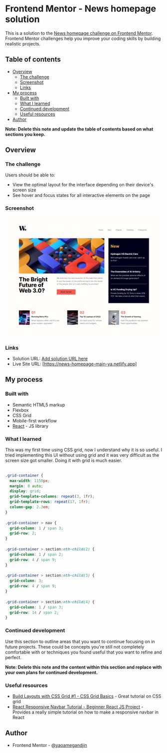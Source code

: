 # Frontend Mentor - News homepage solution

This is a solution to the [News homepage challenge on Frontend Mentor](https://www.frontendmentor.io/challenges/news-homepage-H6SWTa1MFl). Frontend Mentor challenges help you improve your coding skills by building realistic projects. 

## Table of contents

- [Overview](#overview)
  - [The challenge](#the-challenge)
  - [Screenshot](#screenshot)
  - [Links](#links)
- [My process](#my-process)
  - [Built with](#built-with)
  - [What I learned](#what-i-learned)
  - [Continued development](#continued-development)
  - [Useful resources](#useful-resources)
- [Author](#author)

**Note: Delete this note and update the table of contents based on what sections you keep.**

## Overview

### The challenge

Users should be able to:

- View the optimal layout for the interface depending on their device's screen size
- See hover and focus states for all interactive elements on the page

### Screenshot

![alt text](image.png)

### Links

- Solution URL: [Add solution URL here](https://your-solution-url.com)
- Live Site URL: [https://news-homepage-main-ya.netlify.app]

## My process

### Built with

- Semantic HTML5 markup
- Flexbox
- CSS Grid
- Mobile-first workflow
- [React](https://reactjs.org/) - JS library

### What I learned

This was my first time using CSS grid, now I understand why it is so useful. I tried implementing this UI without using grid and it was very difficult as the screen size got smaller. Doing it with grid is much easier.

```css

.grid-container {
  max-width: 1150px;
  margin: 0 auto;
  display: grid;
  grid-template-columns: repeat(3, 1fr);
  grid-template-rows: repeat(17, 1fr);
  column-gap: 2.3em;
}

.grid-container > nav {
  grid-column: 1 / span 3;
  grid-row: 2;
}

.grid-container > section:nth-child(2) {
  grid-column: 1 / span 2;
  grid-row: 4 / span 9;
}

.grid-container > section:nth-child(3) {
  grid-column: 3;
  grid-row: 4 / span 9;
}

.grid-container > section:nth-child(4) {
  grid-column: 1 / span 3;
  grid-row: 14 / span 2;
}

```

### Continued development

Use this section to outline areas that you want to continue focusing on in future projects. These could be concepts you're still not completely comfortable with or techniques you found useful that you want to refine and perfect.

**Note: Delete this note and the content within this section and replace with your own plans for continued development.**

### Useful resources

- [Build Layouts with CSS Grid #1 - CSS Grid Basics](https://www.youtube.com/watch?v=xPuYbmmPdEM) - Great tutorial on CSS grid
- [React Responsive Navbar Tutorial - Beginner React JS Project](https://www.youtube.com/watch?v=23BHwAFIZmk) - Provides a really simple tutorial on how to make a responsive navbar in React

## Author

- Frontend Mentor - [@yaoamegandjin](https://www.frontendmentor.io/profile/yaoamegandjin)

